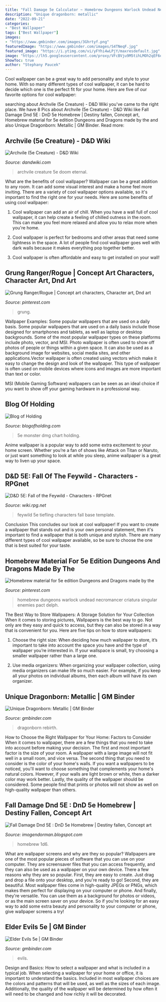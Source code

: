 ```yaml
---
title: "Fall Damage 5e Calculator ~ Homebrew Dungeons Warlock Undead Necromancer Criatura Singular Enemies Pact Delph"
description: "Unique dragonborn: metallic"
date: "2022-09-21"
categories:
- "Best Wallpaper"
tags: ["Best Wallpaper"]
images:
- "https://www.gmbinder.com/images/3Ghrtyf.png"
featuredImage: "https://www.gmbinder.com/images/S4TNeqF.jpg"
featured_image: "https://i.ytimg.com/vi/yFYhi4wLPjY/maxresdefault.jpg"
image: "https://lh5.googleusercontent.com/proxy/VFcBVju9M5tihLMOh2qEF6oTaWKMScz-4-5TvpEWa5HSevtYRRI-DRFu_Ur17ACHCtOL530gkN2zSziX9_SEL2SfvWdSQXParRLm8qZI5X4GGwwIY-mD4nEulg=w1200-h630-p-k-no-nu"
ShowToc: true
author: "Stephany Paucek"
---
```



Cool wallpaper can be a great way to add personality and style to your home. With so many different types of cool wallpaper, it can be hard to decide which one is the perfect fit for your home. Here are five of our favorite options for cool wallpaper: 

	

		
searching about Archvile (5e Creature) - D&amp;D Wiki you've came to the right place. We have 8 Pics about Archvile (5e Creature) - D&amp;D Wiki like Fall Damage Dnd 5E : DnD 5e Homebrew | Destiny fallen, Concept art, Homebrew material for 5e edition Dungeons and Dragons made by the and also Unique Dragonborn: Metallic | GM Binder. Read more:
		
    
## Archvile (5e Creature) - D&amp;D Wiki

<img loading=lazy src="https://i.ytimg.com/vi/yFYhi4wLPjY/maxresdefault.jpg" onerror="this.onerror=null;this.src='https://tse2.mm.bing.net/th?id=OIP.9syZAcukuxDlk4tdMSrfOAHaEK&amp;pid=15.1';" alt="Archvile (5e Creature) - D&amp;D Wiki">

_Source: dandwiki.com_

>archvile creature 5e doom eternal. 

	

What are the benefits of cool wallpaper?
Wallpaper can be a great addition to any room. It can add some visual interest and make a home feel more inviting. There are a variety of cool wallpaper options available, so it's important to find the right one for your needs. Here are some benefits of using cool wallpaper: 
1. Cool wallpaper can add an air of chill. When you have a wall full of cool wallpaper, it can help create a feeling of chilled outness in the room. This can make you feel more relaxed and allow you to relax more when you're home. 

2. Cool wallpaper is perfect for bedrooms and other areas that need some lightness in the space. A lot of people find cool wallpaper goes well with dark walls because it makes everything pop together better. 

3. Cool wallpaper is often affordable and easy to get installed on your wall!

    
## Grung Ranger/Rogue | Concept Art Characters, Character Art, Dnd Art

<img loading=lazy src="https://i.pinimg.com/736x/9e/e6/33/9ee63368c88483b9872a68623c3fd448.jpg" onerror="this.onerror=null;this.src='https://tse4.mm.bing.net/th?id=OIP.mGVupgezuI82IfjA9cVxIQHaKk&amp;pid=15.1';" alt="Grung Ranger/Rogue | Concept art characters, Character art, Dnd art">

_Source: pinterest.com_

>grung. 

	

Wallpaper Examples: Some popular wallpapers that are used on a daily basis.
Some popular wallpapers that are used on a daily basis include those designed for smartphones and tablets, as well as laptop or desktop backgrounds. Some of the most popular wallpaper types on these platforms include photo, vector, and MSI. 
Photo wallpaper is often used to show off photos of people or things within a given space. It can also be used as a background image for websites, social media sites, and other applications.Vector wallpaper is often created using vectors which make it easy to change the design and look of the wallpaper. This type of wallpaper is often used on mobile devices where icons and images are more important than text or color. 

MSI (Mobile Gaming Software) wallpapers can be seen as an ideal choice if you want to show off your gaming hardware in a professional way.

    
## Blog Of Holding

<img loading=lazy src="http://blogofholding.com/wp-content/uploads/2018/07/allt-798x1024.png" onerror="this.onerror=null;this.src='https://tse3.mm.bing.net/th?id=OIP.rb1M9JaWhOOFMJi_DjM-cgHaJg&amp;pid=15.1';" alt="Blog of Holding">

_Source: blogofholding.com_

>5e monster dmg chart holding. 

	

Anime wallpaper is a popular way to add some extra excitement to your home screen. Whether you’re a fan of shows like Attack on Titan or Naruto, or just want something to look at while you sleep, anime wallpaper is a great way to liven up your space.

    
## D&amp;D 5E: Fall Of The Feywild - Characters - RPGnet

<img loading=lazy src="https://wiki.rpg.net/images/thumb/7/7d/Tiefling005.jpg/350px-Tiefling005.jpg" onerror="this.onerror=null;this.src='https://tse1.mm.bing.net/th?id=OIP.a0kUERS8dTGIaiD-fSYHSQAAAA&amp;pid=15.1';" alt="D&amp;D 5E: Fall of the Feywild - Characters - RPGnet">

_Source: wiki.rpg.net_

>feywild 5e tiefling characters fall base template. 

	

Conclusion
This concludes our look at cool wallpaper! If you want to create a wallpaper that stands out and is your own personal statement, then it's important to find a wallpaper that is both unique and stylish. There are many different types of cool wallpaper available, so be sure to choose the one that is best suited for your taste.

    
## Homebrew Material For 5e Edition Dungeons And Dragons Made By The

<img loading=lazy src="http://66.media.tumblr.com/5da3d0354452f29ed0816613a7a1c8aa/tumblr_o0p9s9ueJr1ukgbqco3_1280.jpg" onerror="this.onerror=null;this.src='https://tse1.mm.bing.net/th?id=OIP.Ae-f0MLRDVnYiTmdTluKhwHaKe&amp;pid=15.1';" alt="Homebrew material for 5e edition Dungeons and Dragons made by the">

_Source: pinterest.com_

>homebrew dungeons warlock undead necromancer criatura singular enemies pact delph. 

	

The Best Way to Store Wallpapers: A Storage Solution for Your Collection
When it comes to storing pictures, Wallpapers is the best way to go. Not only are they easy and quick to access, but they can also be stored in a way that is convenient for you. Here are five tips on how to store wallpapers:
1) Choose the right size: When deciding how much wallpaper to store, it’s important to take into account the space you have and the type of wallpaper you’re interested in. If your wallspace is small, try choosing a smaller wallpaper rather than a large one.

2) Use media organizers: When organizing your wallpaper collection, using media organizers can make life so much easier. For example, if you keep all your photos on individual albums, then each album will have its own organizer.

    
## Unique Dragonborn: Metallic | GM Binder

<img loading=lazy src="https://www.gmbinder.com/images/S4TNeqF.jpg" onerror="this.onerror=null;this.src='https://tse2.mm.bing.net/th?id=OIP.ZcJpziIHPCa56g5HLTz5lgHaIu&amp;pid=15.1';" alt="Unique Dragonborn: Metallic | GM Binder">

_Source: gmbinder.com_

>dragonborn rebirth. 

	

How to Choose the Right Wallpaper for Your Home: Factors to Consider
When it comes to wallpaper, there are a few things that you need to take into account before making your decision. The first and most important factor is the size of your room. A wallpaper with a large image will not fit well in a small room, and vice versa. 
The second thing that you need to consider is the color of your home's walls. If you want a wallpapers to be noticed, you'll want to choose something that complements your home's natural colors. However, if your walls are light brown or white, then a darker color may work better. 
Lastly, the quality of the wallpaper should be considered. Some people find that prints or photos will not show as well on high-quality wallpaper than others.

    
## Fall Damage Dnd 5E : DnD 5e Homebrew | Destiny Fallen, Concept Art

<img loading=lazy src="https://lh5.googleusercontent.com/proxy/VFcBVju9M5tihLMOh2qEF6oTaWKMScz-4-5TvpEWa5HSevtYRRI-DRFu_Ur17ACHCtOL530gkN2zSziX9_SEL2SfvWdSQXParRLm8qZI5X4GGwwIY-mD4nEulg=w1200-h630-p-k-no-nu" onerror="this.onerror=null;this.src='https://tse2.mm.bing.net/th?id=OIP.z5x3Y9xB4ug8BkL6cGeiMwHaGV&amp;pid=15.1';" alt="Fall Damage Dnd 5E : DnD 5e Homebrew | Destiny fallen, Concept art">

_Source: imogendorman.blogspot.com_

>homebrew 1d6. 

	

What are wallpaper screens and why are they so popular?
Wallpapers are one of the most popular pieces of software that you can use on your computer. They are screensaver files that you can access frequently, and they can also be used as a wallpaper on your own device. There a few reasons why they are so popular. First, they are easy to create. Just drag and drop a file onto your desktop, and you're ready to go! Second, they are beautiful. Most wallpaper files come in high-quality JPEGs or PNGs, which makes them perfect for displaying on your computer or phone. And finally, they're versatile. You can use them as a background for photos or videos, or as the main screen saver on your device. So if you're looking for an easy way to add some extra beauty and personality to your computer or phone, give wallpaper screens a try!

    
## Elder Evils 5e | GM Binder

<img loading=lazy src="https://www.gmbinder.com/images/3Ghrtyf.png" onerror="this.onerror=null;this.src='https://tse1.mm.bing.net/th?id=OIP.jy15gzVkwPO4quyijI0fiAHaLH&amp;pid=15.1';" alt="Elder Evils 5e | GM Binder">

_Source: gmbinder.com_

>evils. 

	

Design and Basics: How to select a wallpaper and what is included in a typical job.
When selecting a wallpaper for your home or office, it is important to understand the basics. Included in most wallpaper choices are the colors and patterns that will be used, as well as the sizes of each image. Additionally, the quality of the wallpaper will be determined by how often it will need to be changed and how richly it will be decorated.

